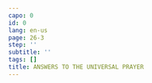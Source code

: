 ```yaml
---
capo: 0
id: 0
lang: en-us
page: 26-3
step: ''
subtitle: ''
tags: []
title: ANSWERS TO THE UNIVERSAL PRAYER
---
```


